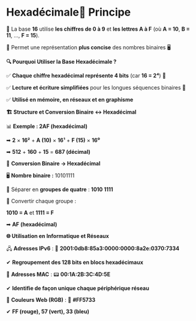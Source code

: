 # Hexadécimale📌 **Principe**

🔹 La base **16** utilise **les chiffres de 0 à 9** et **les lettres A à F** (où **A = 10**, **B = 11**, …, **F = 15**).

🔹 Permet une représentation **plus concise** des nombres binaires 🖥



**🔍 Pourquoi Utiliser la Base Hexadécimale ?**

✅ **Chaque chiffre hexadécimal représente 4 bits** (car **16 = 2⁴**) 🔢

✅ **Lecture et écriture simplifiées** pour les longues séquences binaires 📜

✅ **Utilisé en mémoire, en réseaux et en graphisme**



**🏗 Structure et Conversion Binaire ↔ Hexadécimal**

📊 **Exemple : 2AF (hexadécimal)**

➡ **2** × **16²** + **A (10)** × **16¹** + **F (15)** × **16⁰**

➡ **512** + **160** + **15** = **687 (décimal)**



📌 **Conversion Binaire → Hexadécimal**

🖥 **Nombre binaire :** 10101111

🔹 Séparer en **groupes de quatre** : **1010 1111**

🔹 Convertir chaque groupe :

**1010 = A** et **1111 = F**

➡ **AF (hexadécimal)**



**🌐 Utilisation en Informatique et Réseaux**

🖧 **Adresses IPv6** : 📡 **2001:0db8:85a3:0000:0000:8a2e:0370:7334**

✔ **Regroupement des 128 bits en blocs hexadécimaux**

🔗 **Adresses MAC** : 📟 **00:1A:2B:3C:4D:5E**

✔ **Identifie de façon unique chaque périphérique réseau**

🎨 **Couleurs Web (RGB)** : 🌈 **#FF5733**

✔ **FF (rouge), 57 (vert), 33 (bleu)**
